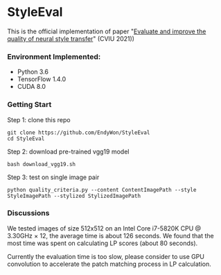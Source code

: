 # StyleEval
This is the official implementation of paper "[Evaluate and improve the quality of neural style transfer](https://www.researchgate.net/publication/350184156_Evaluate_and_improve_the_quality_of_neural_style_transfer)" (CVIU 2021))

### Environment Implemented:
- Python 3.6
- TensorFlow 1.4.0
- CUDA 8.0

### Getting Start

Step 1: clone this repo


`git clone https://github.com/EndyWon/StyleEval`  
`cd StyleEval`


Step 2: download pre-trained vgg19 model


`bash download_vgg19.sh`

Step 3:  test on single image pair

`python quality_criteria.py --content ContentImagePath --style StyleImagePath --stylized StylizedImagePath`

### Discussions

We tested images of size 512x512 on an Intel Core i7-5820K CPU @ 3.30GHz × 12, the average time is about 126 seconds. We found that the most time was spent on calculating LP scores (about 80 seconds).

Currently the evaluation time is too slow, please consider to use GPU convolution to accelerate the patch matching process in LP calculation.
